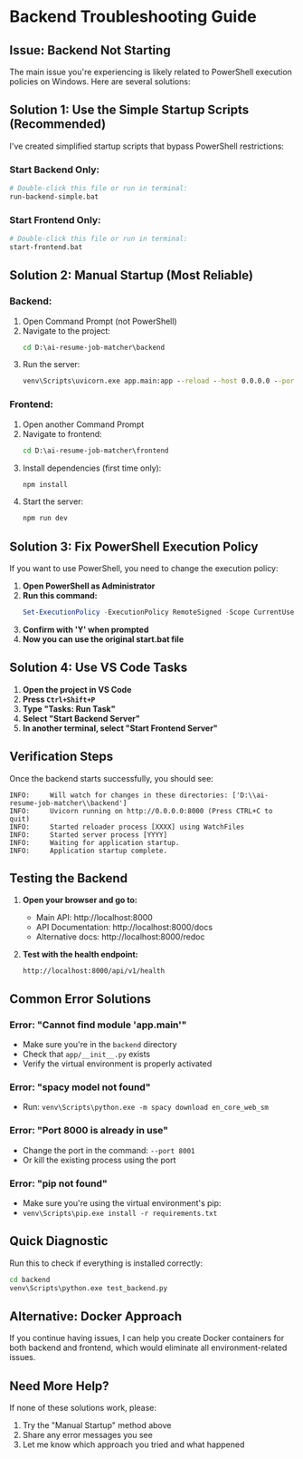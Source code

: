 # Backend Troubleshooting Guide

## Issue: Backend Not Starting

The main issue you're experiencing is likely related to PowerShell execution policies on Windows. Here are several solutions:

## Solution 1: Use the Simple Startup Scripts (Recommended)

I've created simplified startup scripts that bypass PowerShell restrictions:

### Start Backend Only:
```bash
# Double-click this file or run in terminal:
run-backend-simple.bat
```

### Start Frontend Only:
```bash
# Double-click this file or run in terminal:
start-frontend.bat
```

## Solution 2: Manual Startup (Most Reliable)

### Backend:
1. Open Command Prompt (not PowerShell)
2. Navigate to the project:
   ```cmd
   cd D:\ai-resume-job-matcher\backend
   ```
3. Run the server:
   ```cmd
   venv\Scripts\uvicorn.exe app.main:app --reload --host 0.0.0.0 --port 8000
   ```

### Frontend:
1. Open another Command Prompt
2. Navigate to frontend:
   ```cmd
   cd D:\ai-resume-job-matcher\frontend
   ```
3. Install dependencies (first time only):
   ```cmd
   npm install
   ```
4. Start the server:
   ```cmd
   npm run dev
   ```

## Solution 3: Fix PowerShell Execution Policy

If you want to use PowerShell, you need to change the execution policy:

1. **Open PowerShell as Administrator**
2. **Run this command:**
   ```powershell
   Set-ExecutionPolicy -ExecutionPolicy RemoteSigned -Scope CurrentUser
   ```
3. **Confirm with 'Y' when prompted**
4. **Now you can use the original start.bat file**

## Solution 4: Use VS Code Tasks

1. **Open the project in VS Code**
2. **Press `Ctrl+Shift+P`**
3. **Type "Tasks: Run Task"**
4. **Select "Start Backend Server"**
5. **In another terminal, select "Start Frontend Server"**

## Verification Steps

Once the backend starts successfully, you should see:
```
INFO:     Will watch for changes in these directories: ['D:\\ai-resume-job-matcher\\backend']
INFO:     Uvicorn running on http://0.0.0.0:8000 (Press CTRL+C to quit)
INFO:     Started reloader process [XXXX] using WatchFiles
INFO:     Started server process [YYYY]
INFO:     Waiting for application startup.
INFO:     Application startup complete.
```

## Testing the Backend

1. **Open your browser and go to:**
   - Main API: http://localhost:8000
   - API Documentation: http://localhost:8000/docs
   - Alternative docs: http://localhost:8000/redoc

2. **Test with the health endpoint:**
   ```
   http://localhost:8000/api/v1/health
   ```

## Common Error Solutions

### Error: "Cannot find module 'app.main'"
- Make sure you're in the `backend` directory
- Check that `app/__init__.py` exists
- Verify the virtual environment is properly activated

### Error: "spacy model not found"
- Run: `venv\Scripts\python.exe -m spacy download en_core_web_sm`

### Error: "Port 8000 is already in use"
- Change the port in the command: `--port 8001`
- Or kill the existing process using the port

### Error: "pip not found"
- Make sure you're using the virtual environment's pip:
- `venv\Scripts\pip.exe install -r requirements.txt`

## Quick Diagnostic

Run this to check if everything is installed correctly:
```cmd
cd backend
venv\Scripts\python.exe test_backend.py
```

## Alternative: Docker Approach

If you continue having issues, I can help you create Docker containers for both backend and frontend, which would eliminate all environment-related issues.

## Need More Help?

If none of these solutions work, please:
1. Try the "Manual Startup" method above
2. Share any error messages you see
3. Let me know which approach you tried and what happened
